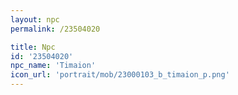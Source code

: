 ```yaml
---
layout: npc
permalink: /23504020

title: Npc
id: '23504020'
npc_name: 'Timaion'
icon_url: 'portrait/mob/23000103_b_timaion_p.png'
---
```


